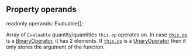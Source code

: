 ## Property operands

<declaration>

readonly operands: Evaluable[];

</declaration>

Array of `Evaluable` quantity/quantities `this.op` operates on.
In case [`this.op`](reference/v/0.2.1/quantities/Scalar.Expression/op) is a
[BinaryOperator](reference/v/0.2.1/core/operators/BinaryOperator), it has 2
elements. If [`this.op`](reference/v/0.2.1/quantities/Scalar.Expression/op) is
a [UnaryOperator](reference/v/0.2.1/core/operators/UnaryOperator) then it only
stores the argument of the function.